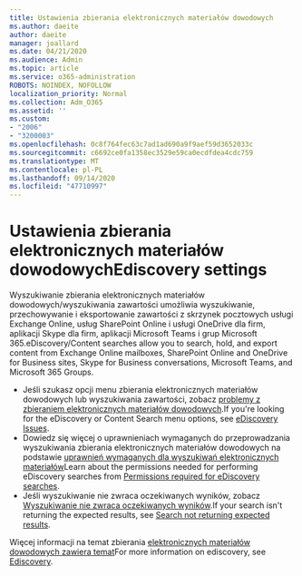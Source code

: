 ```yaml
---
title: Ustawienia zbierania elektronicznych materiałów dowodowych
ms.author: daeite
author: daeite
manager: joallard
ms.date: 04/21/2020
ms.audience: Admin
ms.topic: article
ms.service: o365-administration
ROBOTS: NOINDEX, NOFOLLOW
localization_priority: Normal
ms.collection: Adm_O365
ms.assetid: ''
ms.custom:
- "2006"
- "3200003"
ms.openlocfilehash: 0c8f764fec63c7ad1ad690a9f9aef59d3652033c
ms.sourcegitcommit: c6692ce0fa1358ec3529e59ca0ecdfdea4cdc759
ms.translationtype: MT
ms.contentlocale: pl-PL
ms.lasthandoff: 09/14/2020
ms.locfileid: "47710997"
---
```

# <a name="ediscovery-settings"></a><span data-ttu-id="05dba-102">Ustawienia zbierania elektronicznych materiałów dowodowych</span><span class="sxs-lookup"><span data-stu-id="05dba-102">Ediscovery settings</span></span>

<span data-ttu-id="05dba-103">Wyszukiwanie zbierania elektronicznych materiałów dowodowych/wyszukiwania zawartości umożliwia wyszukiwanie, przechowywanie i eksportowanie zawartości z skrzynek pocztowych usługi Exchange Online, usług SharePoint Online i usługi OneDrive dla firm, aplikacji Skype dla firm, aplikacji Microsoft Teams i grup Microsoft 365.</span><span class="sxs-lookup"><span data-stu-id="05dba-103">eDiscovery/Content searches allow you to search, hold, and export content from Exchange Online mailboxes, SharePoint Online and OneDrive for Business sites, Skype for Business conversations, Microsoft Teams, and Microsoft 365 Groups.</span></span>

- <span data-ttu-id="05dba-104">Jeśli szukasz opcji menu zbierania elektronicznych materiałów dowodowych lub wyszukiwania zawartości, zobacz [problemy z zbieraniem elektronicznych materiałów dowodowych](https://docs.microsoft.com/alchemyinsights/ediscovery-issues).</span><span class="sxs-lookup"><span data-stu-id="05dba-104">If you're looking for the eDiscovery or Content Search menu options, see [eDiscovery Issues](https://docs.microsoft.com/alchemyinsights/ediscovery-issues).</span></span>
- <span data-ttu-id="05dba-105">Dowiedz się więcej o uprawnieniach wymaganych do przeprowadzania wyszukiwania zbierania elektronicznych materiałów dowodowych na podstawie [uprawnień wymaganych dla wyszukiwań elektronicznych materiałów](https://docs.microsoft.com/alchemyinsights/permissions-required-for-ediscovery-searches)</span><span class="sxs-lookup"><span data-stu-id="05dba-105">Learn about the permissions needed for performing eDiscovery searches from [Permissions required for eDiscovery searches](https://docs.microsoft.com/alchemyinsights/permissions-required-for-ediscovery-searches).</span></span>
- <span data-ttu-id="05dba-106">Jeśli wyszukiwanie nie zwraca oczekiwanych wyników, zobacz [Wyszukiwanie nie zwraca oczekiwanych wyników](https://docs.microsoft.com/alchemyinsights/search-not-returning-expected-results).</span><span class="sxs-lookup"><span data-stu-id="05dba-106">If your search isn't returning the expected results, see [Search not returning expected results](https://docs.microsoft.com/alchemyinsights/search-not-returning-expected-results).</span></span>

<span data-ttu-id="05dba-107">Więcej informacji na temat zbierania [elektronicznych materiałów dowodowych zawiera temat](https://docs.microsoft.com/microsoft-365/compliance/ediscovery)</span><span class="sxs-lookup"><span data-stu-id="05dba-107">For more information on ediscovery, see [Ediscovery](https://docs.microsoft.com/microsoft-365/compliance/ediscovery).</span></span>
